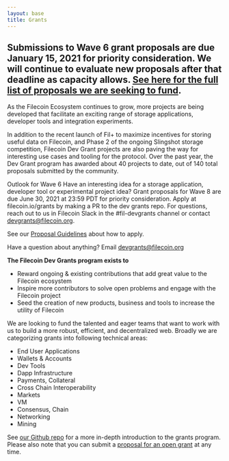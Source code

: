 ```yaml
---
layout: base
title: Grants
---
```


## Submissions to Wave 6 grant proposals are due January 15, 2021 for priority consideration. We will continue to evaluate new proposals after that deadline as capacity allows. [See here for the full list of proposals we are seeking to fund](https://github.com/filecoin-project/devgrants#submit-a-proposal-for-open-grants). 

As the Filecoin Ecosystem continues to grow, more projects are being developed that facilitate an exciting range of storage applications, developer tools and integration experiments.

In addition to the recent launch of Fil+ to maximize incentives for storing useful data on Filecoin, and Phase 2 of the ongoing Slingshot storage competition, Filecoin Dev Grant projects are also paving the way for interesting use cases and tooling for the protocol. Over the past year, the Dev Grant program has awarded about 40 projects to date, out of 140 total proposals submitted by the community.

Outlook for Wave 6
Have an interesting idea for a storage application, developer tool or experimental project idea? Grant proposals for Wave 8 are due June 30, 2021 at 23:59 PDT for priority consideration. Apply at filecoin.io/grants by making a PR to the dev grants repo. For questions, reach out to us in Filecoin Slack in the #fil-devgrants channel or contact devgrants@filecoin.org.

See our [Proposal Guidelines](https://github.com/filecoin-project/devgrants/blob/master/rfps/new-wave-8-rfps.md#proposal-guidelines) about how to apply.

Have a question about anything? Email devgrants@filecoin.org

**The Filecoin Dev Grants program exists to**

-   Reward ongoing & existing contributions that add great value to the Filecoin ecosystem
-   Inspire more contributors to solve open problems and engage with the Filecoin project
-   Seed the creation of new products, business and tools to increase the utility of Filecoin

We are looking to fund the talented and eager teams that want to work with us to build a more robust, efficient, and decentralized web. Broadly we are categorizing grants into following technical areas:

-   End User Applications
-   Wallets & Accounts
-   Dev Tools
-   Dapp Infrastructure
-   Payments, Collateral 
-   Cross Chain Interoperability
-   Markets
-   VM
-   Consensus, Chain
-   Networking
-   Mining

See [our Github repo](https://github.com/filecoin-project/devgrants) for a more in-depth introduction to the grants program. Please also note that you can submit a [proposal for an open grant](https://github.com/filecoin-project/devgrants#submit-a-proposal-for-open-grants) at any time. 
